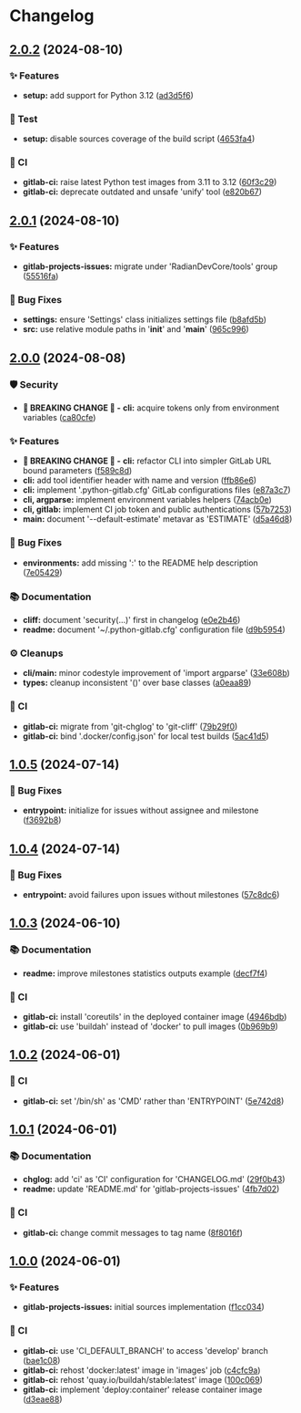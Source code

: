 # Changelog

<a name="2.0.2"></a>
## [2.0.2](https://gitlab.com/RadianDevCore/tools/gitlab-projects-issues/compare/2.0.1...2.0.2) (2024-08-10)

### ✨ Features

- **setup:** add support for Python 3.12 ([ad3d5f6](https://gitlab.com/RadianDevCore/tools/gitlab-projects-issues/commit/ad3d5f67c6f30e97a8cdb9b599a53dbfbf9b54a5))

### 🧪 Test

- **setup:** disable sources coverage of the build script ([4653fa4](https://gitlab.com/RadianDevCore/tools/gitlab-projects-issues/commit/4653fa49fb6e99a0023f5b3421486b2e828e6af2))

### 🚀 CI

- **gitlab-ci:** raise latest Python test images from 3.11 to 3.12 ([60f3c29](https://gitlab.com/RadianDevCore/tools/gitlab-projects-issues/commit/60f3c29edba83d2d26106c9b11725f2f775342f9))
- **gitlab-ci:** deprecate outdated and unsafe 'unify' tool ([e820b67](https://gitlab.com/RadianDevCore/tools/gitlab-projects-issues/commit/e820b6777aa967e267a4d7cf61cf74b3893e87db))


<a name="2.0.1"></a>
## [2.0.1](https://gitlab.com/RadianDevCore/tools/gitlab-projects-issues/compare/2.0.0...2.0.1) (2024-08-10)

### ✨ Features

- **gitlab-projects-issues:** migrate under 'RadianDevCore/tools' group ([55516fa](https://gitlab.com/RadianDevCore/tools/gitlab-projects-issues/commit/55516fa8bc3f091269809a87ebcbe38ac718b92a))

### 🐛 Bug Fixes

- **settings:** ensure 'Settings' class initializes settings file ([b8afd5b](https://gitlab.com/RadianDevCore/tools/gitlab-projects-issues/commit/b8afd5b3b3286c5e22a3a0a3bb7479800893bd02))
- **src:** use relative module paths in '__init__' and '__main__' ([965c996](https://gitlab.com/RadianDevCore/tools/gitlab-projects-issues/commit/965c9962298f114285b88425c6b9142947817acd))


<a name="2.0.0"></a>
## [2.0.0](https://gitlab.com/RadianDevCore/tools/gitlab-projects-issues/compare/1.0.5...2.0.0) (2024-08-08)

### 🛡️ Security

- **🚨 BREAKING CHANGE 🚨 -** **cli:** acquire tokens only from environment variables ([ca80cfe](https://gitlab.com/RadianDevCore/tools/gitlab-projects-issues/commit/ca80cfe398875e043f6b266af7c812a718bfd7d3))

### ✨ Features

- **🚨 BREAKING CHANGE 🚨 -** **cli:** refactor CLI into simpler GitLab URL bound parameters ([f589c8d](https://gitlab.com/RadianDevCore/tools/gitlab-projects-issues/commit/f589c8d8948d73770c0ccb12276a18fe78af568f))
- **cli:** add tool identifier header with name and version ([ffb86e6](https://gitlab.com/RadianDevCore/tools/gitlab-projects-issues/commit/ffb86e6bafb5066c599fb99f6e4f7656b55bccb6))
- **cli:** implement '.python-gitlab.cfg' GitLab configurations files ([e87a3c7](https://gitlab.com/RadianDevCore/tools/gitlab-projects-issues/commit/e87a3c714a62cb8118cfaa6fc80991ed13a6fdc0))
- **cli, argparse:** implement environment variables helpers ([74acb0e](https://gitlab.com/RadianDevCore/tools/gitlab-projects-issues/commit/74acb0e85713aff9e51b1733fc3b5016ea6c1750))
- **cli, gitlab:** implement CI job token and public authentications ([57b7253](https://gitlab.com/RadianDevCore/tools/gitlab-projects-issues/commit/57b7253e275c86e6a3e6d26a1eb5b234d5b034f9))
- **main:** document '--default-estimate' metavar as 'ESTIMATE' ([d5a46d8](https://gitlab.com/RadianDevCore/tools/gitlab-projects-issues/commit/d5a46d861bd183a15465efa3416f4210b9a45761))

### 🐛 Bug Fixes

- **environments:** add missing ':' to the README help description ([7e05429](https://gitlab.com/RadianDevCore/tools/gitlab-projects-issues/commit/7e05429536b559ee26219e5893bde94ce5550054))

### 📚 Documentation

- **cliff:** document 'security(...)' first in changelog ([e0e2b46](https://gitlab.com/RadianDevCore/tools/gitlab-projects-issues/commit/e0e2b4690aa005e3116b8e92119c193e9c28a6e4))
- **readme:** document '~/.python-gitlab.cfg' configuration file ([d9b5954](https://gitlab.com/RadianDevCore/tools/gitlab-projects-issues/commit/d9b59541ab07de337e16d0ceed249a1f8a91b201))

### ⚙️ Cleanups

- **cli/main:** minor codestyle improvement of 'import argparse' ([33e608b](https://gitlab.com/RadianDevCore/tools/gitlab-projects-issues/commit/33e608b23e4365e88a086bb74931f251a0493a0f))
- **types:** cleanup inconsistent '()' over base classes ([a0eaa89](https://gitlab.com/RadianDevCore/tools/gitlab-projects-issues/commit/a0eaa898e8d8a8830223213c619d6ba4a168a0a0))

### 🚀 CI

- **gitlab-ci:** migrate from 'git-chglog' to 'git-cliff' ([79b29f0](https://gitlab.com/RadianDevCore/tools/gitlab-projects-issues/commit/79b29f070d81d5fafcdefe8478e8c331e7a76b08))
- **gitlab-ci:** bind '.docker/config.json' for local test builds ([5ac41d5](https://gitlab.com/RadianDevCore/tools/gitlab-projects-issues/commit/5ac41d57fff03095b4a63650e9b039d6605759f1))


<a name="1.0.5"></a>
## [1.0.5](https://gitlab.com/RadianDevCore/tools/gitlab-projects-issues/compare/1.0.4...1.0.5) (2024-07-14)

### 🐛 Bug Fixes

- **entrypoint:** initialize for issues without assignee and milestone ([f3692b8](https://gitlab.com/RadianDevCore/tools/gitlab-projects-issues/commit/f3692b8a8cad3d84c52eedbf572d6d11f04730b5))


<a name="1.0.4"></a>
## [1.0.4](https://gitlab.com/RadianDevCore/tools/gitlab-projects-issues/compare/1.0.3...1.0.4) (2024-07-14)

### 🐛 Bug Fixes

- **entrypoint:** avoid failures upon issues without milestones ([57c8dc6](https://gitlab.com/RadianDevCore/tools/gitlab-projects-issues/commit/57c8dc614371486c5dcb40a79ca7f6f24f5b42ed))


<a name="1.0.3"></a>
## [1.0.3](https://gitlab.com/RadianDevCore/tools/gitlab-projects-issues/compare/1.0.2...1.0.3) (2024-06-10)

### 📚 Documentation

- **readme:** improve milestones statistics outputs example ([decf7f4](https://gitlab.com/RadianDevCore/tools/gitlab-projects-issues/commit/decf7f42d9cdc534d41fec89ee098327d36f6c43))

### 🚀 CI

- **gitlab-ci:** install 'coreutils' in the deployed container image ([4946bdb](https://gitlab.com/RadianDevCore/tools/gitlab-projects-issues/commit/4946bdb226d33806634c6438461b92e7395770ca))
- **gitlab-ci:** use 'buildah' instead of 'docker' to pull images ([0b969b9](https://gitlab.com/RadianDevCore/tools/gitlab-projects-issues/commit/0b969b9f742a9a450f11aa45d7807ceee41dd723))


<a name="1.0.2"></a>
## [1.0.2](https://gitlab.com/RadianDevCore/tools/gitlab-projects-issues/compare/1.0.1...1.0.2) (2024-06-01)

### 🚀 CI

- **gitlab-ci:** set '/bin/sh' as 'CMD' rather than 'ENTRYPOINT' ([5e742d8](https://gitlab.com/RadianDevCore/tools/gitlab-projects-issues/commit/5e742d8d9b1cae59891d5048b422ad50db04131d))


<a name="1.0.1"></a>
## [1.0.1](https://gitlab.com/RadianDevCore/tools/gitlab-projects-issues/compare/1.0.0...1.0.1) (2024-06-01)

### 📚 Documentation

- **chglog:** add 'ci' as 'CI' configuration for 'CHANGELOG.md' ([29f0b43](https://gitlab.com/RadianDevCore/tools/gitlab-projects-issues/commit/29f0b43b95d49ee2f53ea07129ef675e8cbb57ed))
- **readme:** update 'README.md' for 'gitlab-projects-issues' ([4fb7d02](https://gitlab.com/RadianDevCore/tools/gitlab-projects-issues/commit/4fb7d024b45ae68112eac54e5b864f4099d9649a))

### 🚀 CI

- **gitlab-ci:** change commit messages to tag name ([8f8016f](https://gitlab.com/RadianDevCore/tools/gitlab-projects-issues/commit/8f8016f2c9f03d72afadc62a25109c42d2222dd3))


<a name="1.0.0"></a>
## [1.0.0](https://gitlab.com/RadianDevCore/tools/gitlab-projects-issues/commits/1.0.0) (2024-06-01)

### ✨ Features

- **gitlab-projects-issues:** initial sources implementation ([f1cc034](https://gitlab.com/RadianDevCore/tools/gitlab-projects-issues/commit/f1cc03421e051da80b4d2d1b9227fe03f05a66a7))

### 🚀 CI

- **gitlab-ci:** use 'CI_DEFAULT_BRANCH' to access 'develop' branch ([bae1c08](https://gitlab.com/RadianDevCore/tools/gitlab-projects-issues/commit/bae1c0826a97aca9805df868f11d08b480901bf2))
- **gitlab-ci:** rehost 'docker:latest' image in 'images' job ([c4cfc9a](https://gitlab.com/RadianDevCore/tools/gitlab-projects-issues/commit/c4cfc9aa78e408586247741944cd00c85cb3f20a))
- **gitlab-ci:** rehost 'quay.io/buildah/stable:latest' image ([100c069](https://gitlab.com/RadianDevCore/tools/gitlab-projects-issues/commit/100c069e5f4220f4ebfe9d12dcbb7d863665489e))
- **gitlab-ci:** implement 'deploy:container' release container image ([d3eae88](https://gitlab.com/RadianDevCore/tools/gitlab-projects-issues/commit/d3eae8870274a333768078e5fbd7f192fa717bd6))


